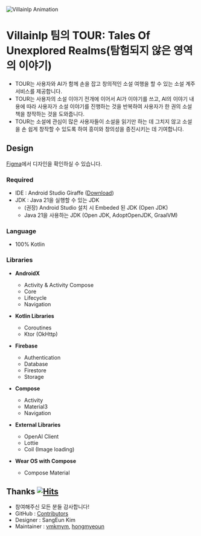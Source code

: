 ![Villainlp Animation](https://www.canva.com/design/DAF3OqBWWXE/2IEeGHZXCaGtFsxbuuPc-Q/export/gif)






# Villainlp 팀의 TOUR: Tales Of Unexplored Realms(탐험되지 않은 영역의 이야기)

- TOUR는 사용자와 AI가 함께 손을 잡고 창의적인 소설 여행을 할 수 있는 소설 계주 서비스를 제공합니다.
- TOUR는 사용자의 소설 이야기 전개에 이어서 AI가 이야기를 쓰고, AI의 이야기 내용에 따라 사용자가 소설 이야기를 진행하는 것을 반복하여 사용자가 한 권의 소설책을 창작하는 것을 도와줍니다.
- TOUR는 소설에 관심이 많은 사용자들이 소설을 읽기만 하는 데 그치지 않고 소설을 손 쉽게 창작할 수 있도록 하여 흥미와 창의성을 증진시키는 데 기여합니다.




## Design

[Figma](https://www.figma.com/file/yLlkNlmPgHXLpMU3t4GYN1/Villainlp_TeamProject_app_design?type=design&node-id=0%3A1&mode=design&t=PKwEaTSNWfoXALKN-1)에서 디자인을 확인하실 수 있습니다.






### Required

- IDE : Android Studio Giraffe ([Download](https://developer.android.com/studio))
- JDK : Java 21을 실행할 수 있는 JDK
  - (권장) Android Studio 설치 시 Embeded 된 JDK (Open JDK)
  - Java 21을 사용하는 JDK (Open JDK, AdoptOpenJDK, GraalVM)







### Language

- 100% Kotlin



  

### Libraries

- **AndroidX**
  - Activity & Activity Compose
  - Core
  - Lifecycle
  - Navigation

- **Kotlin Libraries**
  - Coroutines
  - Ktor (OkHttp)

- **Firebase**
  - Authentication
  - Database
  - Firestore
  - Storage

- **Compose**
  - Activity
  - Material3
  - Navigation

- **External Libraries**
  - OpenAI Client
  - Lottie
  - Coil (Image loading)
  
- **Wear OS with Compose**
  - Compose Material





## Thanks [![Hits](https://hits.seeyoufarm.com/api/count/incr/badge.svg?filename=README.md%2Fhit-counter&url=https%3A%2F%2Fgithub.com%2Fhttps%3A%2F%2Fgithub.com%2FKDT-villainlp%2Fvillainlp%2Fnew%2Fmaster&count_bg=%23F77BB9&title_bg=%232AC0A7&icon=&icon_color=%23E7E7E7&title=Villainlp&edge_flat=false)](https://hits.seeyoufarm.com)



- 참여해주신 모든 분들 감사합니다!
- GitHub : [Contributors](https://github.com/KDT-villainlp/villainlp/graphs/contributors)
- Designer : SangEun Kim
- Maintainer : [vmkmym](https://github.com/vmkmym), [hongmyeoun](https://github.com/hongmyeoun)
